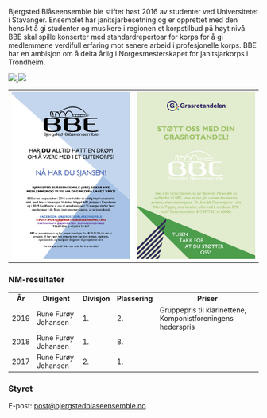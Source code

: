 <!--                  

+---------------------------------------------------------------+
|                          MMMMMMMMMMMMMM                       |
|                       MM                MM                    |
|                     M                      M                  |
|         MM    MMM  MMMM   M   M              M                |
|         M M  M   MM    M M     M               M              |
|         M..M.M...MN.....M.......M................M            |
|                                                               |
|    MMMMMMMMMMMMM         MMMMMMMMMMMMM         MMMMMMMMMMMMM  |
|  MMMM         MMMM     MMMM         MMMM      MMMM            |
|  MMMM          MMM     MMMM          MMM     MMMMM            |
|  MMMM         MMMM     MMMM         MMMM     MMMMM            |
|  MMMMMMMMMMMMMMM       MMMMMMMMMMMMMMM       MMMMMMMMMMMMM    |
|  MMMM        MMMMM     MMMM        MMMMM     MMMMM            |
|  MMMM         MMMMM    MMMM         MMMMM    MMMMM            |
|  MMMM          MMMM    MMMM          MMMM     MMMM            |
|   MMMM        MMMM      MMMM        MMMM      MMMM            |
|     MMMMMMMMMMMMM         MMMMMMMMMMMMM        MMMMMMMMMMMMM  | 
+---------------------------------------------------------------+

-->

<!-- ## Bjergsted Blåseensemble -->

Bjergsted Blåseensemble ble stiftet høst 2016 av studenter ved Universitetet i Stavanger. Ensemblet har janitsjarbesetning og er opprettet med den hensikt å gi studenter og musikere i regionen et korpstilbud på høyt nivå. BBE skal spille konserter med standardrepertoar for korps for å gi medlemmene verdifull erfaring mot senere arbeid i profesjonelle korps. BBE har en ambisjon om å delta årlig i Norgesmesterskapet for janitsjarkorps i Trondheim.

<a href="https://www.facebook.com/bjergstedblaseensemble/" target="_blank" >
  <img src="https://img.shields.io/badge/Facebook-1877F2?style=for-the-badge&logo=facebook&logoColor=white" />
</a>
<a href="https://www.instagram.com/bjergsted_blaaseensemble/" target="_blank" >
  <img src="https://img.shields.io/badge/Instagram-E4405F?style=for-the-badge&logo=instagram&logoColor=white" />
</a>

<table>
    <tr>
        <th><img src="bilder/bli_med.png?raw=true"></th>
        <th><img src="bilder/grasrot.png?raw=true"></th>
    </tr>
</table>

<!--
![bli med](bilder/bli_med.png?raw=true)
![bli med](bilder/grasrot.png?raw=true)
-->

### NM-resultater

<table>
    <tr>
        <th>År</th>
        <th>Dirigent</th>
        <th>Divisjon</th>
        <th>Plassering</th>
        <th>Priser</th>
    </tr>
    <tr>
        <td>2019</td>
        <td>Rune Furøy Johansen</td>
        <td>1.</td>
        <td>2.</td>
        <td>Gruppepris til klarinettene, Komponistforeningens hederspris</td>
    </tr>
    <tr>
        <td>2018</td>
        <td>Rune Furøy Johansen</td>
        <td>1.</td>
        <td>8.</td>
        <td></td>
    </tr>
    <tr>
        <td>2017</td>
        <td>Rune Furøy Johansen</td>
        <td>2.</td>
        <td>1.</td>
        <td></td>
    </tr>
</table>

### Styret

E-post: <a href="mailto:post@bjergstedblaseensemble.no">post@bjergstedblaseensemble.no</a>
